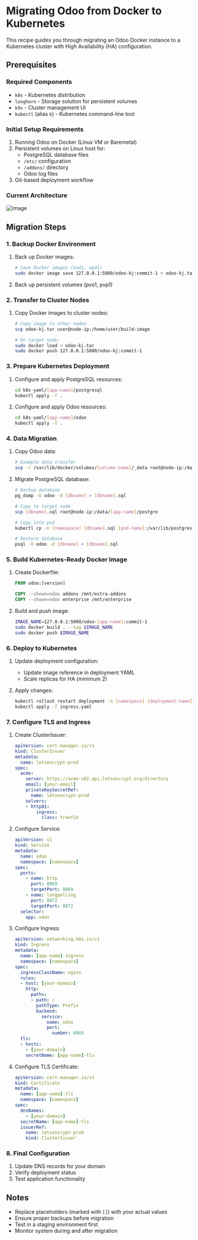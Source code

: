 # Migrating Odoo from Docker to Kubernetes

This recipe guides you through migrating an Odoo Docker instance to a Kubernetes cluster with High Availability (HA) configuration.

## Prerequisites

### Required Components
- `k0s` - Kubernetes distribution
- `longhorn` - Storage solution for persistent volumes
- `k9s` - Cluster management UI
- `kubectl` (alias `k`) - Kubernetes command-line tool

### Initial Setup Requirements
1. Running Odoo on Docker (Linux VM or Baremetal)
2. Persistent volumes on Linux host for:
   - PostgreSQL database files
   - `/etc/` configuration
   - `/addons/` directory
   - Odoo log files
3. Git-based deployment workflow

### Current Architecture
![image](https://github.com/user-attachments/assets/50274eaa-61ea-4c42-9fd5-9701530b19a3)

## Migration Steps

### 1. Backup Docker Environment

1. Back up Docker images:
   ```bash
   # Save Docker images (oad1, opd1)
   sudo docker image save 127.0.0.1:5000/odoo-kj:commit-1 > odoo-kj.tar
   ```

2. Back up persistent volumes (pvo1, pvp1)

### 2. Transfer to Cluster Nodes

1. Copy Docker images to cluster nodes:
   ```bash
   # Copy image to other nodes
   scp odoo-kj.tar user@node-ip:/home/user/build-image

   # On target node:
   sudo docker load < odoo-kj.tar
   sudo docker push 127.0.0.1:5000/odoo-kj:commit-1
   ```

### 3. Prepare Kubernetes Deployment

1. Configure and apply PostgreSQL resources:
   ```bash
   cd k8s-yaml/[app-name]/postgresql
   kubectl apply -f .
   ```

2. Configure and apply Odoo resources:
   ```bash
   cd k8s-yaml/[app-name]/odoo
   kubectl apply -f .
   ```

### 4. Data Migration

1. Copy Odoo data:
   ```bash
   # Example data transfer
   scp -r /var/lib/docker/volumes/[volume-name]/_data root@node-ip:/data/[app-name]/odoo-data
   ```

2. Migrate PostgreSQL database:
   ```bash
   # Backup database
   pg_dump -U odoo -d [dbname] > [dbname].sql

   # Copy to target node
   scp [dbname].sql root@node-ip:/data/[app-name]/postgre

   # Copy into pod
   kubectl cp -n [namespace] [dbname].sql [pod-name]:/var/lib/postgresql
   
   # Restore database
   psql -U odoo -d [dbname] < [dbname].sql
   ```

### 5. Build Kubernetes-Ready Docker Image

1. Create Dockerfile:
   ```dockerfile
   FROM odoo:[version]

   COPY --chown=odoo addons /mnt/extra-addons
   COPY --chown=odoo enterprise /mnt/enterprise
   ```

2. Build and push image:
   ```bash
   IMAGE_NAME=127.0.0.1:5000/odoo-[app-name]:commit-1
   sudo docker build . --tag $IMAGE_NAME
   sudo docker push $IMAGE_NAME
   ```

### 6. Deploy to Kubernetes

1. Update deployment configuration:
   - Update image reference in deployment YAML
   - Scale replicas for HA (minimum 2)

2. Apply changes:
   ```bash
   kubectl rollout restart deployment -n [namespace] [deployment-name]
   kubectl apply -f ingress.yaml
   ```

### 7. Configure TLS and Ingress

1. Create ClusterIssuer:
   ```yaml
   apiVersion: cert-manager.io/v1
   kind: ClusterIssuer
   metadata:
     name: letsencrypt-prod
   spec:
     acme:
       server: https://acme-v02.api.letsencrypt.org/directory
       email: [your-email]
       privateKeySecretRef:
         name: letsencrypt-prod
       solvers:
       - http01:
           ingress:
             class: traefik
   ```

2. Configure Service:
   ```yaml
   apiVersion: v1
   kind: Service
   metadata:
     name: odoo
     namespace: [namespace]
   spec:
     ports:
       - name: http
         port: 8069
         targetPort: 8069
       - name: longpolling
         port: 8072
         targetPort: 8072
     selector:
       app: odoo
   ```

3. Configure Ingress:
   ```yaml
   apiVersion: networking.k8s.io/v1
   kind: Ingress
   metadata:
     name: [app-name]-ingress
     namespace: [namespace]
   spec:
     ingressClassName: nginx
     rules:
     - host: [your-domain]
       http:
         paths:
         - path: /
           pathType: Prefix
           backend:
             service:
               name: odoo
               port:
                 number: 8069
     tls:
     - hosts:
       - [your-domain]
       secretName: [app-name]-tls
   ```

4. Configure TLS Certificate:
   ```yaml
   apiVersion: cert-manager.io/v1
   kind: Certificate
   metadata:
     name: [app-name]-tls
     namespace: [namespace]
   spec:
     dnsNames:
       - [your-domain]
     secretName: [app-name]-tls
     issuerRef:
       name: letsencrypt-prod
       kind: ClusterIssuer
   ```

### 8. Final Configuration

1. Update DNS records for your domain
2. Verify deployment status
3. Test application functionality

## Notes
- Replace placeholders (marked with `[]`) with your actual values
- Ensure proper backups before migration
- Test in a staging environment first
- Monitor system during and after migration

